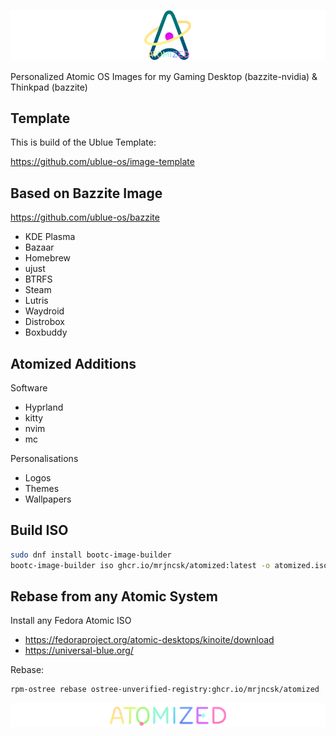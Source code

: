 ![Logo](images/Logo.png)

Personalized Atomic OS Images for my Gaming Desktop (bazzite-nvidia) & Thinkpad (bazzite)

## Template

This is build of the Ublue Template:

https://github.com/ublue-os/image-template

## Based on Bazzite Image

https://github.com/ublue-os/bazzite

- KDE Plasma
- Bazaar
- Homebrew
- ujust
- BTRFS
- Steam
- Lutris
- Waydroid
- Distrobox
- Boxbuddy

## Atomized Additions

Software

- Hyprland
- kitty
- nvim
- mc

Personalisations

- Logos
- Themes
- Wallpapers

## Build ISO

```bash
sudo dnf install bootc-image-builder
bootc-image-builder iso ghcr.io/mrjncsk/atomized:latest -o atomized.iso
```

## Rebase from any Atomic System

Install any Fedora Atomic ISO

- https://fedoraproject.org/atomic-desktops/kinoite/download
- https://universal-blue.org/

Rebase:

```bash
rpm-ostree rebase ostree-unverified-registry:ghcr.io/mrjncsk/atomized
```

![Title](images/Title.png)
